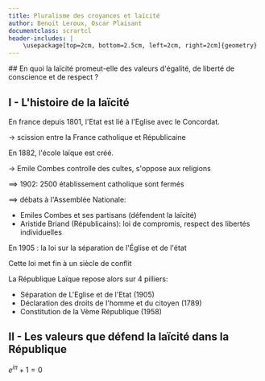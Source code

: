 ```yaml
---
title: Pluralisme des croyances et laïcité
author: Benoit Leroux, Oscar Plaisant
documentclass: scrartcl
header-includes: |
    \usepackage[top=2cm, bottom=2.5cm, left=2cm, right=2cm]{geometry}   
---
```


<html>
<body>
## En quoi la laïcité promeut-elle des valeurs d'égalité, de liberté de conscience et de respect ?

## I - L'histoire de la laïcité

En france depuis 1801, l'Etat est lié à l'Eglise avec le Concordat.

$\longrightarrow$ scission entre la France catholique et Républicaine

En 1882, l'école laïque est créé.

$\longrightarrow$ Emile Combes controlle des cultes, s'oppose aux religions

$\implies$ 1902: 2500 établissement catholique sont fermés

$\implies$ débats à l'Assemblée Nationale: 

 - Emiles Combes et ses partisans (défendent la laïcité)
 - Aristide Briand (Républicains): loi de compromis, respect des libertés individuelles

En 1905 : la loi sur la séparation de l'Église et de l'état

Cette loi met fin à un siècle de conflit

La République Laïque repose alors sur 4 pilliers:
 
 - Séparation de L'Eglise et de l'Etat (1905)
 - Déclaration des droits de l'homme et du citoyen (1789)
 - Constitution de la Vème République (1958)


## II - Les valeurs que défend la laïcité dans la République

$e^{i\pi} + 1 = 0$


</body>
</html>
